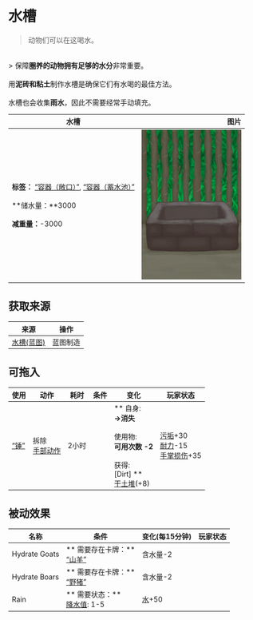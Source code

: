 # 水槽  
> 动物们可以在这喝水。  
<br>  
> 保障<b>圈养的动物拥有足够的水分</b>非常重要。<br><br>用<b>泥砖和粘土</b>制作水槽是确保它们有水喝的最佳方法。<br><br>水槽也会收集<b>雨水</b>，因此不需要经常手动填充。  
  
  水槽  |   图片   
 ----  |  ----:   
 **标签：**	[“容器（敞口）”](tag_ContainerOpen.md), [“容器（蓄水池）”](tag_ContainerReservoir.md)<br><br>**储水量：**3000<br><br>**减重量：**-3000  |  <img decoding="async" src="Sprite/WateringTroughEmpty.png" href="a.md" style="max-width:300px;max-height:300px;">   
  
## 获取来源  
来源  |  操作  
----  |  ----  
[水槽(蓝图)](Bp_WateringTrough.md)  |  蓝图制造  
## 可拖入  
使用  |  动作  |  耗时  |  条件  |  变化  |  玩家状态  
----  |  ----  |  ----  |  ----  |  ----  |  ----  
[“锤”](tag_Hammer.md)  |  拆除<br>[手部动作](HandAction.md)  |  2小时  |    |  ** 自身: **<br>→消失<br><br>** 使用物: **<br>可用次数  -2<br><br>** 获得: **<br>** [Dirt]  **<br>  [干土堆](DirtPile.md)(+8)<br>  |  [污垢](Filth.md)+30<br>[耐力](Stamina.md)-15<br>[手掌损伤](HandDamage.md)+35  
## 被动效果  
名称  |  条件  |  变化(每15分钟)  |  玩家状态  
----  |  ----  |  ----  |  ----  
Hydrate Goats  |  ** 需要存在卡牌：**<br>[“山羊”](tag_Goat.md)  |  含水量-2  |    
Hydrate Boars  |  ** 需要存在卡牌：**<br>[“野猪”](tag_Boar.md)  |  含水量-2  |    
Rain  |  ** 需要状态：**<br>[降水值](RainValue.md): 1-5  |  [水](LQ_Water.md)+50  |    


<script>document.title="水槽 - 卡牌生存百科 Card Survival Wiki";</script>